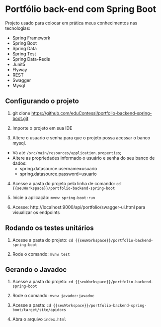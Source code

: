 # Portfólio back-end com Spring Boot

Projeto usado para colocar em prática meus conhecimentos nas tecnologias:

- Spring Framework
- Spring Boot
- Spring Data
- Spring Test
- Spring Data-Redis
- Junit5
- Flyway
- REST
- Swagger
- Mysql

## Configurando o projeto

1) git clone https://github.com/eduContessi/portfolio-backend-spring-boot.git

2) Importe o projeto em sua IDE

3) Altere o usuario e senha para que o projeto possa acessar o banco mysql. 
  * Vá até `/src/main/resources/application.properties`;
  * Altere as propriedades informado o usuário e senha do seu banco de dados: 
    - spring.datasource.username=usuario
    - spring.datasource.password=usuario
    
4) Acesse a pasta do projeto pela linha de comando: `cd {{seuWorkspace}}/portfolio-backend-spring-boot`

5) Inicie a aplicação: `mvnw spring-boot:run`

6) Acesse: http://localhost:9000/api/portfolio/swagger-ui.html para visualizar os endpoints

## Rodando os testes unitários

1) Acesse a pasta do projeto: `cd {{seuWorkspace}}/portfolio-backend-spring-boot`

2) Rode o comando: `mvnw test`


## Gerando o Javadoc

1) Acesse a pasta do projeto: `cd {{seuWorkspace}}/portfolio-backend-spring-boot`

2) Rode o comando: `mvnw javadoc:javadoc`

3) Acesse a pasta: `cd {{seuWorkspace}}/portfolio-backend-spring-boot/target/site/apidocs`

4) Abra o arquivo `index.html`

